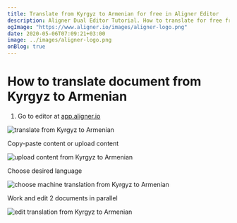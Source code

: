 ```yaml
---
title: Translate from Kyrgyz to Armenian for free in Aligner Editor
description: Aligner Dual Editor Tutorial. How to translate for free from Kyrgyz to Armenian. Aligner is multilingual document management platform. 
ogImage: "https://www.aligner.io/images/aligner-logo.png"
date: 2020-05-06T07:09:21+03:00
image: ../images/aligner-logo.png
onBlog: true
---
```


# How to translate document from Kyrgyz to Armenian

1. Go to editor at [app.aligner.io](https://app.aligner.io "Aligner App web page")

![translate from Kyrgyz to Armenian](../aligner-blank-editor.png "translate from Kyrgyz to Armenian")

Copy-paste content or upload content

![upload content from Kyrgyz to Armenian](../aligner-uploaded-document.png "upload content from Kyrgyz to Armenian")

Choose desired language

![choose machine translation from Kyrgyz to Armenian](../aligner-language-dropdown.png "choose machine translation from Kyrgyz to Armenian")

Work and edit 2 documents in parallel

![edit translation from Kyrgyz to Armenian](../aligner-double-sitded-editor.png "edit translation from Kyrgyz to Armenian")

